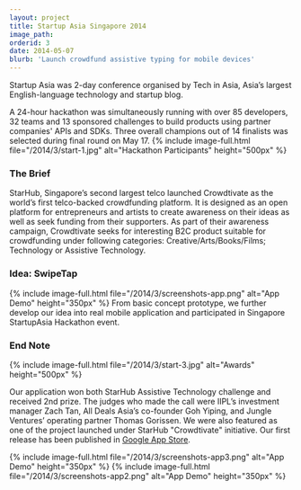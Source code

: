 ```yaml
---
layout: project
title: Startup Asia Singapore 2014
image_path: 
orderid: 3
date: 2014-05-07
blurb: 'Launch crowdfund assistive typing for mobile devices'
---
```

<p class='sublead'>Startup Asia was 2-day conference organised by Tech in Asia, Asia’s largest English-language technology and startup blog.</p>
 A 24-hour hackathon was simultaneously running with over 85 developers, 32 teams and 13 sponsored challenges to build products using partner companies' APIs and SDKs. Three overall champions out of 14 finalists was selected during final round on May 17.
{% include image-full.html file="/2014/3/start-1.jpg" alt="Hackathon Participants" height="500px"  %}

<!--more-->
### The Brief
StarHub, Singapore’s second largest telco launched Crowdtivate as the world’s first telco-backed crowdfunding platform. It is designed as an open platform for entrepreneurs and artists to create awareness on their ideas as well as seek funding from their supporters. As part of their awareness campaign, Crowdtivate seeks for interesting B2C product suitable for crowdfunding under following categories: Creative/Arts/Books/Films; Technology or Assistive Technology.

### Idea: SwipeTap
{% include image-full.html file="/2014/3/screenshots-app.png" alt="App Demo" height="350px" %}
From basic concept prototype, we further develop our idea into real mobile application and participated in Singapore StartupAsia Hackathon event.

### End Note
{% include image-full.html file="/2014/3/start-3.jpg" alt="Awards" height="500px"  %}

Our application won both StarHub Assistive Technology challenge and received 2nd prize. The judges who made the call were IIPL’s investment manager Zach Tan, All Deals Asia’s co-founder Goh Yiping, and Jungle Ventures’ operating partner Thomas Gorissen. We were also featured as one of the project launched under StarHub "Crowdtivate" initiative. Our first release has been published in [Google App Store](https://play.google.com/store/apps/details?id=com.sg.swipetap&hl=en).

{% include image-full.html file="/2014/3/screenshots-app3.png" alt="App Demo" height="350px" %}
{% include image-full.html file="/2014/3/screenshots-app2.png" alt="App Demo" height="350px" %}
